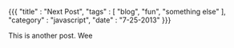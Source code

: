 {{{
    "title" : "Next Post",
    "tags"  : [ "blog", "fun", "something else" ],
    "category" : "javascript",
    "date" : "7-25-2013"
}}}

This is another post. Wee